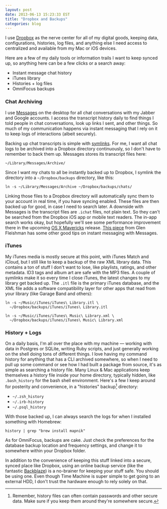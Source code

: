 ```yaml
---
layout: post
date: 2013-06-13 15:23:33 EST
title: "Dropbox and Backups"
categories: blog
---
```


I use [Dropbox](http://dropbox.com/) as the nerve center for all of my digital goods, keeping data, configurations, histories, log files, and anything else I need access to centralized and available from my Mac or iOS devices.

Here are a few of my daily tools or information trails I want to keep synced up, so anything here can be a few clicks or a search away:

* Instant message chat history
* iTunes library
* Histories + log files
* OmniFocus backups

### Chat Archiving

I use [Messages](http://en.wikipedia.org/wiki/Messages_(application)) on the desktop for all chat conversations with my Jabber and Google accounts. I access the transcript history daily to find things I told people in chat conversations, look up links I sent, and other things. So much of my communication happens via instant messaging that I rely on it to keep logs of interactions (albeit securely).

Backing up chat transcripts is simple with [symlinks](http://en.wikipedia.org/wiki/Symbolic_link). For me, I want all chat logs to be archived into a Dropbox directory continuously, so I don't have to remember to back them up. Messages stores its transcript files here:

    ~/Library/Messages/Archive/

Since I want my chats to all be instantly backed up to Dropbox, I symlink the directory into a `~/Dropbox/backups` directory, like this:

    ln -s ~/Library/Messages/Archive ~/Dropbox/backups/chats/

Linking those files to a Dropbox directory will automatically sync them to your account in real time, if you have syncing enabled. These files are then backed up for good, in case I need to search later. A downside with Messages is the transcript files are `.ichat` files, not plain text. So they can't be searched from the Dropbox iOS app or mobile text readers. The in-app search works okay, but hopefully we'll see some performance improvement there in the upcoming [OS X Mavericks](http://www.apple.com/osx/preview/) release. [This piece](http://www.macworld.com/article/2012835/messages-working-with-transcripts.html) from Glen Fleishman has some other good tips on instant messaging with Messages.

### iTunes

My iTunes media is mostly secure at this point, with iTunes Match and iCloud, but I still like to keep a backup of the raw XML library data. This contains a ton of stuff I don't want to lose, like playlists, ratings, and other metadata. ID3 tags and album art are safe with the MP3 files. A couple of symlinks make it so every time I close iTunes, the latest changes to my library get backed up. The `.itl` file is the primary iTunes database, and the XML file adds a software compatibility layer for other apps that read from your library (like Garage Band and others):

    ln -s ~/Music/iTunes/iTunes\ Library.itl \
      ~/Dropbox/backups/iTunes/iTunes\ Library.itl

    ln -s ~/Music/iTunes/iTunes\ Music\ Library.xml \
      ~/Dropbox/backups/iTunes/iTunes\ Music\ Library.xml

### History + Logs

On a daily basis, I'm all over the place with my machine &mdash; working with data in Postgres or SQLite, writing Ruby scripts, and just generally working on the shell doing tons of different things. I love having my command history for anything that has a CLI archived somewhere, so when I need to pull up some command or see how I had built a package from source, it's as simple as searching a history file. Many Linux & Mac applications keep themselves a history file inside your home directory, typically hidden, like `.bash_history` for the bash shell environment. Here's a few I keep around for posterity and convenience, in a "histories" backup[^history] directory:

* `~/.zsh_history`
* `~/.irb-history`
* `~/.psql_history`

With those backed up, I can always search the logs for when I installed something with Homebrew:

    history | grep "brew install mapnik"

As for OmniFocus, backups are cake. Just check the preferences for the database backup location and frequency settings, and change it to somewhere within your Dropbox folder.

In addition to the convenience of keeping this stuff linked into a secure, synced place like Dropbox, using an online backup service (like the fantastic [Backblaze](http://www.backblaze.com/)) is a no-brainer for keeping your stuff safe. You should be using one. Even though Time Machine is super simple to get going to an external HDD, I don't trust the hardware enough to rely solely on that.

[^history]: Remember, history files can often contain passwords and other secure data. Make sure if you keep them around they're somewhere secure.